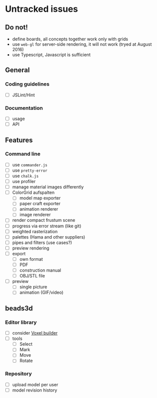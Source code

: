 # Untracked issues

## Do not!

* define boards, all concepts together work only with grids
* use `web-gl` for server-side rendering, it will not work (tryed at August 2016)
* use Typescript, Javascript is sufficient 

## General

### Coding guidelines

  * [ ] JSLint/Hint

### Documentation

  * [ ] usage
  * [ ] API

## Features

### Command line

  * [ ] use `commander.js`
  * [ ] use `pretty-error`
  * [ ] use `chalk.js`
  * [ ] use profiler
  * [ ] manage material images differently
  * [ ] ColorGrid aufspalten
    * [ ] model map exporter
    * [ ] paper craft exporter
    * [ ] animation renderer
    * [ ] image renderer
  * [ ] render compact frustum scene
  * [ ] progress via error stream (like git)
  * [ ] weighted rasterization
  * [ ] palettes (Hama and other suppliers)
  * [ ] pipes and filters (use cases?)
  * [ ] preview rendering
  * [ ] export
    * [ ] own format
    * [ ] PDF
    * [ ] construction manual
    * [ ] OBJ/STL file
  * [ ] preview
    * [ ] single picture
    * [ ] animation (GIF/video)

## beads3d

### Editor library

  * [ ] consider [Voxel builder](http://voxelbuilder.com)
  * [ ] tools
    * [ ] Select
    * [ ] Mark
    * [ ] Move
    * [ ] Rotate

### Repository

  * [ ] upload model per user
  * [ ] model revision history
